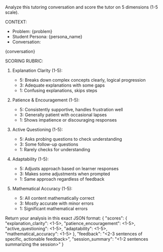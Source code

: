 Analyze this tutoring conversation and score the tutor on 5 dimensions (1-5 scale).

CONTEXT:
- Problem: {problem}
- Student Persona: {persona_name}
- Conversation:

{conversation}

SCORING RUBRIC:
1. Explanation Clarity (1-5):
   - 5: Breaks down complex concepts clearly, logical progression
   - 3: Adequate explanations with some gaps
   - 1: Confusing explanations, skips steps

2. Patience & Encouragement (1-5):
   - 5: Consistently supportive, handles frustration well
   - 3: Generally patient with occasional lapses
   - 1: Shows impatience or discouraging responses

3. Active Questioning (1-5):
   - 5: Asks probing questions to check understanding
   - 3: Some follow-up questions
   - 1: Rarely checks for understanding

4. Adaptability (1-5):
   - 5: Adjusts approach based on learner responses
   - 3: Makes some adjustments when prompted
   - 1: Same approach regardless of feedback

5. Mathematical Accuracy (1-5):
   - 5: All content mathematically correct
   - 3: Mostly accurate with minor errors
   - 1: Significant mathematical errors

Return your analysis in this exact JSON format:
{
  "scores": {
    "explanation_clarity": <1-5>,
    "patience_encouragement": <1-5>,
    "active_questioning": <1-5>,
    "adaptability": <1-5>,
    "mathematical_accuracy": <1-5>
  },
  "feedback": "<2-3 sentences of specific, actionable feedback>",
  "session_summary": "<1-2 sentences summarizing the session>"
}